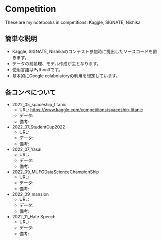 # Competition
These are my notebooks in competitions: Kaggle, SIGNATE, Nishika

## 簡単な説明
- Kaggle, SIGNATE, Nishikaのコンテスト参加時に提出したソースコードを置きます。
- データの前処理、モデル作成が主となります。
- 使用言語はPython3です。
- 基本的にGoogle colabolatoryの利用を想定しています。
 
## 各コンペについて
- 2022_05_spaceship_titanic
  - URL: https://www.kaggle.com/competitions/spaceship-titanic
  - データ: 
  - 備考: 
- 2022_07_StudentCup2022
  - URL: 
  - データ: 
  - 備考: 
- 2022_07_Yasai 
  - URL: 
  - データ: 
  - 備考: 
- 2022_09_MUFGDataScienceChampionShip
  - URL: 
  - データ: 
  - 備考: 
- 2022_09_mansion
  - URL: 
  - データ: 
  - 備考: 
- 2022_11_Hate Speech
  - URL: 
  - データ: 
  - 備考: 
